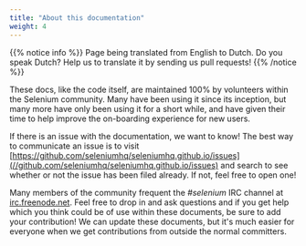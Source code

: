 ```yaml
---
title: "About this documentation"
weight: 4
---
```


{{% notice info %}}
<i class="fas fa-language"></i> Page being translated from 
English to Dutch. Do you speak Dutch? Help us to translate
it by sending us pull requests!
{{% /notice %}}

These docs, like the code itself, are maintained 100% by volunteers
within the Selenium community.
Many have been using it since its inception,
but many more have only been using it for a short while,
and have given their time to help improve the on-boarding experience
for new users.

If there is an issue with the documentation, we want to know!
The best way to communicate an issue is to visit
[https://github.com/seleniumhq/seleniumhq.github.io/issues](//github.com/seleniumhq/seleniumhq.github.io/issues)
and search to see whether or not the issue has been filed already.
If not, feel free to open one!

Many members of the community frequent
the _#selenium_ IRC channel at [irc.freenode.net](//freenode.net/). 
Feel free to drop in and ask questions
and if you get help which you think could be of use within these documents,
be sure to add your contribution!
We can update these documents,
but it's much easier for everyone when we get contributions
from outside the normal committers.



